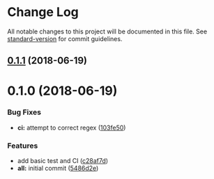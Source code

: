 # Change Log

All notable changes to this project will be documented in this file. See [standard-version](https://github.com/conventional-changelog/standard-version) for commit guidelines.

<a name="0.1.1"></a>
## [0.1.1](https://github.com/willsoto/vue-pickr/compare/v0.1.0...v0.1.1) (2018-06-19)



<a name="0.1.0"></a>
# 0.1.0 (2018-06-19)


### Bug Fixes

* **ci:** attempt to correct regex ([103fe50](https://github.com/willsoto/vue-pickr/commit/103fe50))


### Features

* add basic test and CI ([c28af7d](https://github.com/willsoto/vue-pickr/commit/c28af7d))
* **all:** initial commit ([5486d2e](https://github.com/willsoto/vue-pickr/commit/5486d2e))
